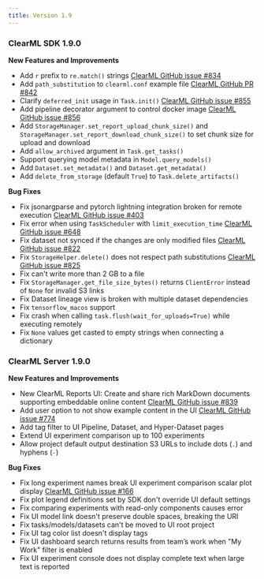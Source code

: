 ```yaml
---
title: Version 1.9
---
```


### ClearML SDK 1.9.0 

**New Features and Improvements**
* Add `r` prefix to `re.match()` strings [ClearML GitHub issue #834](https://github.com/allegroai/clearml/issues/834)
* Add `path_substitution` to `clearml.conf` example file [ClearML GitHub PR #842](https://github.com/allegroai/clearml/pull/842)
* Clarify `deferred_init` usage in `Task.init()` [ClearML GitHub issue #855](https://github.com/allegroai/clearml/issues/855)
* Add pipeline decorator argument to control docker image [ClearML GitHub issue #856](https://github.com/allegroai/clearml/issues/856)
* Add `StorageManager.set_report_upload_chunk_size()` and `StorageManager.set_report_download_chunk_size()` to set chunk 
size for upload and download
* Add `allow_archived` argument in `Task.get_tasks()`
* Support querying model metadata in `Model.query_models()`
* Add `Dataset.set_metadata()` and `Dataset.get_metadata()`
* Add `delete_from_storage` (default `True`) to `Task.delete_artifacts()`

**Bug Fixes**
* Fix jsonargparse and pytorch lightning integration broken for remote execution [ClearML GitHub issue #403](https://github.com/allegroai/clearml/issues/403)
* Fix error when using `TaskScheduler` with `limit_execution_time` [ClearML GitHub issue #648](https://github.com/allegroai/clearml/issues/648)
* Fix dataset not synced if the changes are only modified files [ClearML GitHub issue #822](https://github.com/allegroai/clearml/issues/822)
* Fix `StorageHelper.delete()` does not respect path substitutions [ClearML GitHub issue #825](https://github.com/allegroai/clearml/issues/825)
* Fix can't write more than 2 GB to a file
* Fix `StorageManager.get_file_size_bytes()` returns `ClientError` instead of `None` for invalid S3 links
* Fix Dataset lineage view is broken with multiple dataset dependencies
* Fix `tensorflow_macos` support
* Fix crash when calling `task.flush(wait_for_uploads=True)` while executing remotely
* Fix `None` values get casted to empty strings when connecting a dictionary

### ClearML Server 1.9.0

**New Features and Improvements**
* New ClearML Reports UI: Create and share rich MarkDown documents supporting embeddable online content [ClearML GitHub issue #839](https://github.com/allegroai/clearml/issues/839)
* Add user option to not show example content in the UI [ClearML GitHub issue #774](https://github.com/allegroai/clearml/issues/774)
* Add tag filter to UI Pipeline, Dataset, and Hyper-Dataset pages
* Extend UI experiment comparison up to 100 experiments
* Allow project default output destination S3 URLs to include dots (`.`) and hyphens (`-`)

**Bug Fixes**
* Fix long experiment names break UI experiment comparison scalar plot display [ClearML GitHub issue #166](https://github.com/allegroai/clearml-server/issues/166)
* Fix plot legend definitions set by SDK don't override UI default settings
* Fix comparing experiments with read-only components causes error 
* Fix UI model link doesn't preserve double spaces, breaking the URI
* Fix tasks/models/datasets can't be moved to UI root project
* Fix UI tag color list doesn't display tags 
* Fix UI dashboard search returns results from team’s work when "My Work" filter is enabled
* Fix UI experiment console does not display complete text when large text is reported
